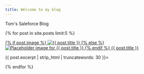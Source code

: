 ```yaml
---
title: Welcome to my blog
---
```

Tom's Saleforce Blog

{% for post in site.posts limit:5 %}  
  <div>
    <a href="{{ BASE_PATH }}{{ post.url }}" class="block">
            <!-- Post Image -->
            {% if post.image %}
              <img src="{{ post.image | relative_url }}" alt="{{ post.title }}" class="w-full h-48 object-cover">
            {% else %}
              <!-- Placeholder image if no image is defined in the post's front matter -->
              <img src="https://placehold.co/600x400/22c55e/ffffff?text=No+Image" alt="Placeholder image for {{ post.title }}" class="w-full h-48 object-cover bg-gray-200 flex items-center justify-center text-gray-500 text-sm">
            {% endif %}
          </a>
    <a href="{{ BASE_PATH }}{{ post.url }}">{{ post.title }}</a>
    <p> {{ post.excerpt | strip_html | truncatewords: 30 }}></p>
  </div>  
{% endfor %}  